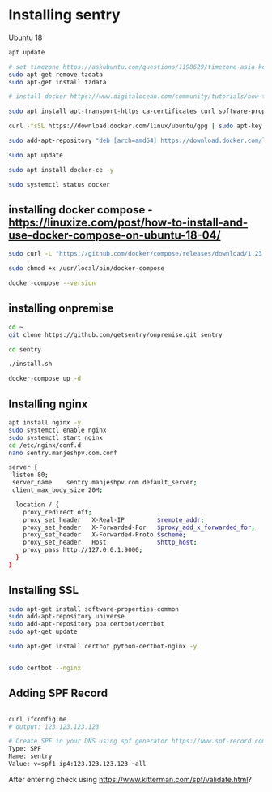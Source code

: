 # Installing sentry

Ubuntu 18

```sh
apt update

# set timezone https://askubuntu.com/questions/1198629/timezone-asia-kolkata-changed-to-pst
sudo apt-get remove tzdata
sudo apt-get install tzdata

# install docker https://www.digitalocean.com/community/tutorials/how-to-install-and-use-docker-on-ubuntu-18-04

sudo apt install apt-transport-https ca-certificates curl software-properties-common -y

curl -fsSL https://download.docker.com/linux/ubuntu/gpg | sudo apt-key add -

sudo add-apt-repository "deb [arch=amd64] https://download.docker.com/linux/ubuntu bionic stable"

sudo apt update

sudo apt install docker-ce -y

sudo systemctl status docker

```
## installing docker compose - https://linuxize.com/post/how-to-install-and-use-docker-compose-on-ubuntu-18-04/

```sh
sudo curl -L "https://github.com/docker/compose/releases/download/1.23.1/docker-compose-$(uname -s)-$(uname -m)" -o /usr/local/bin/docker-compose

sudo chmod +x /usr/local/bin/docker-compose

docker-compose --version
```

## installing onpremise
```sh
cd ~
git clone https://github.com/getsentry/onpremise.git sentry

cd sentry

./install.sh

docker-compose up -d
```

## Installing nginx
```sh
apt install nginx -y
sudo systemctl enable nginx
sudo systemctl start nginx
cd /etc/nginx/conf.d
nano sentry.manjeshpv.com.conf

server {
 listen 80;
 server_name    sentry.manjeshpv.com default_server;
 client_max_body_size 20M;

  location / {
    proxy_redirect off;
    proxy_set_header   X-Real-IP         $remote_addr;
    proxy_set_header   X-Forwarded-For   $proxy_add_x_forwarded_for;
    proxy_set_header   X-Forwarded-Proto $scheme;
    proxy_set_header   Host              $http_host;
    proxy_pass http://127.0.0.1:9000;
  }
}
```

## Installing SSL

```sh
sudo apt-get install software-properties-common
sudo add-apt-repository universe
sudo add-apt-repository ppa:certbot/certbot
sudo apt-get update

sudo apt-get install certbot python-certbot-nginx -y
```


```sh

sudo certbot --nginx
```

## Adding SPF Record

```sh

curl ifconfig.me
# output: 123.123.123.123

# Create SPF in your DNS using spf generator https://www.spf-record.com/generator.php?domain=sentry.manjeshpv.com
Type: SPF
Name: sentry
Value: v=spf1 ip4:123.123.123.123 ~all
```
After entering check using https://www.kitterman.com/spf/validate.html?
